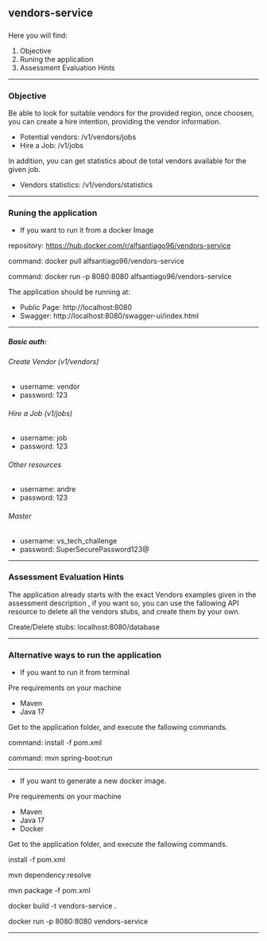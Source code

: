 


## vendors-service
##### 

Here you will find:

1. Objective 
2. Runing the application 
3. Assessment Evaluation Hints
___

### Objective
Be able to look for suitable vendors for the provided region, once choosen,
you can create a hire intention, providing the vendor information.

* Potential vendors: /v1/vendors/jobs
* Hire a Job: /v1/jobs

In addition, you can get statistics about de total vendors available for
the given job.

* Vendors statistics: /v1/vendors/statistics

___
### Runing the application

* If you want to run it from a docker Image

repository: https://hub.docker.com/r/alfsantiago96/vendors-service

command: docker pull alfsantiago96/vendors-service

command:  docker run -p 8080:8080 alfsantiago96/vendors-service

The application should be running at:
* Public Page: http://localhost:8080
* Swagger: http://localhost:8080/swagger-ui/index.html

___
##### Basic auth:

###### Create Vendor (v1/vendors)
* username: vendor
* password: 123

###### Hire a Job (v1/jobs)
* username: job
* password: 123

###### Other resources
* username: andre
* password: 123

###### Master
* username: vs_tech_challenge
* password: SuperSecurePassword123@

___
### Assessment Evaluation Hints

The application already starts with the exact Vendors examples given in the assessment description
, if you want so, you can use the fallowing API resource to delete all the vendors stubs, and create them by your own.

Create/Delete stubs: localhost:8080/database
___

### Alternative ways to run the application
* If you want to run it from terminal

Pre requirements on your machine
* Maven
* Java 17

Get to the application folder, and execute the fallowing commands.

command: install -f pom.xml

command: mvn spring-boot:run

___
* If you want to generate a new docker image.

Pre requirements on your machine
* Maven
* Java 17
* Docker

Get to the application folder, and execute the fallowing commands.

install -f pom.xml

mvn dependency:resolve

mvn package -f pom.xml

docker build -t vendors-service .

docker run -p 8080:8080 vendors-service
___